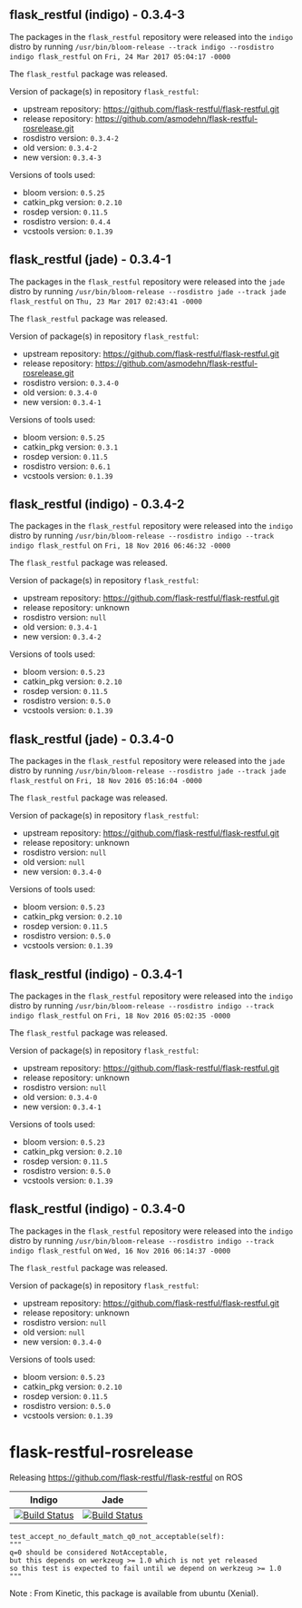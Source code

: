 ## flask_restful (indigo) - 0.3.4-3

The packages in the `flask_restful` repository were released into the `indigo` distro by running `/usr/bin/bloom-release --track indigo --rosdistro indigo flask_restful` on `Fri, 24 Mar 2017 05:04:17 -0000`

The `flask_restful` package was released.

Version of package(s) in repository `flask_restful`:

- upstream repository: https://github.com/flask-restful/flask-restful.git
- release repository: https://github.com/asmodehn/flask-restful-rosrelease.git
- rosdistro version: `0.3.4-2`
- old version: `0.3.4-2`
- new version: `0.3.4-3`

Versions of tools used:

- bloom version: `0.5.25`
- catkin_pkg version: `0.2.10`
- rosdep version: `0.11.5`
- rosdistro version: `0.4.4`
- vcstools version: `0.1.39`


## flask_restful (jade) - 0.3.4-1

The packages in the `flask_restful` repository were released into the `jade` distro by running `/usr/bin/bloom-release --rosdistro jade --track jade flask_restful` on `Thu, 23 Mar 2017 02:43:41 -0000`

The `flask_restful` package was released.

Version of package(s) in repository `flask_restful`:

- upstream repository: https://github.com/flask-restful/flask-restful.git
- release repository: https://github.com/asmodehn/flask-restful-rosrelease.git
- rosdistro version: `0.3.4-0`
- old version: `0.3.4-0`
- new version: `0.3.4-1`

Versions of tools used:

- bloom version: `0.5.25`
- catkin_pkg version: `0.3.1`
- rosdep version: `0.11.5`
- rosdistro version: `0.6.1`
- vcstools version: `0.1.39`


## flask_restful (indigo) - 0.3.4-2

The packages in the `flask_restful` repository were released into the `indigo` distro by running `/usr/bin/bloom-release --rosdistro indigo --track indigo flask_restful` on `Fri, 18 Nov 2016 06:46:32 -0000`

The `flask_restful` package was released.

Version of package(s) in repository `flask_restful`:

- upstream repository: https://github.com/flask-restful/flask-restful.git
- release repository: unknown
- rosdistro version: `null`
- old version: `0.3.4-1`
- new version: `0.3.4-2`

Versions of tools used:

- bloom version: `0.5.23`
- catkin_pkg version: `0.2.10`
- rosdep version: `0.11.5`
- rosdistro version: `0.5.0`
- vcstools version: `0.1.39`


## flask_restful (jade) - 0.3.4-0

The packages in the `flask_restful` repository were released into the `jade` distro by running `/usr/bin/bloom-release --rosdistro jade --track jade flask_restful` on `Fri, 18 Nov 2016 05:16:04 -0000`

The `flask_restful` package was released.

Version of package(s) in repository `flask_restful`:

- upstream repository: https://github.com/flask-restful/flask-restful.git
- release repository: unknown
- rosdistro version: `null`
- old version: `null`
- new version: `0.3.4-0`

Versions of tools used:

- bloom version: `0.5.23`
- catkin_pkg version: `0.2.10`
- rosdep version: `0.11.5`
- rosdistro version: `0.5.0`
- vcstools version: `0.1.39`


## flask_restful (indigo) - 0.3.4-1

The packages in the `flask_restful` repository were released into the `indigo` distro by running `/usr/bin/bloom-release --rosdistro indigo --track indigo flask_restful` on `Fri, 18 Nov 2016 05:02:35 -0000`

The `flask_restful` package was released.

Version of package(s) in repository `flask_restful`:

- upstream repository: https://github.com/flask-restful/flask-restful.git
- release repository: unknown
- rosdistro version: `null`
- old version: `0.3.4-0`
- new version: `0.3.4-1`

Versions of tools used:

- bloom version: `0.5.23`
- catkin_pkg version: `0.2.10`
- rosdep version: `0.11.5`
- rosdistro version: `0.5.0`
- vcstools version: `0.1.39`


## flask_restful (indigo) - 0.3.4-0

The packages in the `flask_restful` repository were released into the `indigo` distro by running `/usr/bin/bloom-release --rosdistro indigo --track indigo flask_restful` on `Wed, 16 Nov 2016 06:14:37 -0000`

The `flask_restful` package was released.

Version of package(s) in repository `flask_restful`:

- upstream repository: https://github.com/flask-restful/flask-restful.git
- release repository: unknown
- rosdistro version: `null`
- old version: `null`
- new version: `0.3.4-0`

Versions of tools used:

- bloom version: `0.5.23`
- catkin_pkg version: `0.2.10`
- rosdep version: `0.11.5`
- rosdistro version: `0.5.0`
- vcstools version: `0.1.39`


# flask-restful-rosrelease
Releasing https://github.com/flask-restful/flask-restful on ROS

| Indigo | Jade |
|:------:|:----:|
| [![Build Status](https://travis-ci.org/pyros-dev/flask-restful-rosrelease.svg?branch=release%2Findigo%2Fflask_restful)](https://travis-ci.org/pyros-dev/flask-restful-rosrelease)| [![Build Status](https://travis-ci.org/pyros-dev/flask-restful-rosrelease.svg?branch=release%2Fjade%2Fflask_restful)](https://travis-ci.org/pyros-dev/flask-restful-rosrelease) |

    test_accept_no_default_match_q0_not_acceptable(self):
    """
    q=0 should be considered NotAcceptable,
    but this depends on werkzeug >= 1.0 which is not yet released
    so this test is expected to fail until we depend on werkzeug >= 1.0
    """
    
Note : From Kinetic, this package is available from ubuntu (Xenial).

